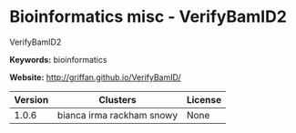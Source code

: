 # Bioinformatics misc - VerifyBamID2

VerifyBamID2

**Keywords:** bioinformatics

**Website:** <http://griffan.github.io/VerifyBamID/>

| Version | Clusters | License |
| ------- | -------- | ------- |
| 1.0.6 | bianca irma rackham snowy | None |
